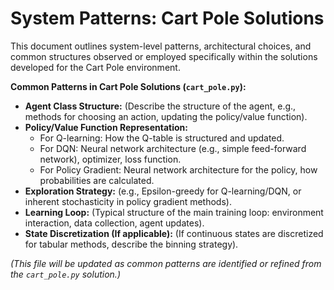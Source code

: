 # System Patterns: Cart Pole Solutions

This document outlines system-level patterns, architectural choices, and common structures observed or employed specifically within the solutions developed for the Cart Pole environment.

**Common Patterns in Cart Pole Solutions (`cart_pole.py`):**
- **Agent Class Structure:** (Describe the structure of the agent, e.g., methods for choosing an action, updating the policy/value function).
- **Policy/Value Function Representation:**
    - For Q-learning: How the Q-table is structured and updated.
    - For DQN: Neural network architecture (e.g., simple feed-forward network), optimizer, loss function.
    - For Policy Gradient: Neural network architecture for the policy, how probabilities are calculated.
- **Exploration Strategy:** (e.g., Epsilon-greedy for Q-learning/DQN, or inherent stochasticity in policy gradient methods).
- **Learning Loop:** (Typical structure of the main training loop: environment interaction, data collection, agent updates).
- **State Discretization (If applicable):** (If continuous states are discretized for tabular methods, describe the binning strategy).

*(This file will be updated as common patterns are identified or refined from the `cart_pole.py` solution.)*
